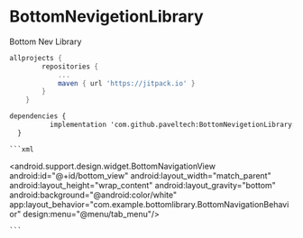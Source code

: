 # BottomNevigetionLibrary
Bottom Nev Library


```groovy
allprojects {
		repositories {
			...
			maven { url 'https://jitpack.io' }
		}
	}
  ```
  
  ```xml
  dependencies {
	        implementation 'com.github.paveltech:BottomNevigetionLibrary:1.0.1'
	}
  ```
  
  
    ```xml
  <android.support.design.widget.BottomNavigationView
        android:id="@+id/bottom_view"
        android:layout_width="match_parent"
        android:layout_height="wrap_content"
        android:layout_gravity="bottom"
        android:background="@android:color/white"
        app:layout_behavior="com.example.bottomlibrary.BottomNavigationBehavior"
        design:menu="@menu/tab_menu"/> 
        
    ```
